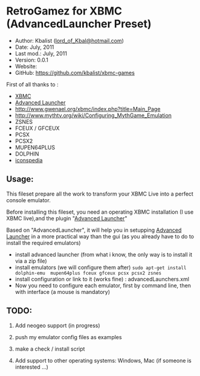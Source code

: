 RetroGamez for XBMC (AdvancedLauncher Preset)
=============================================

* Author:    Kbalist (<lord_of_Kbal@hotmail.com>)
* Date:      July, 2011
* Last mod.: July, 2011
* Version:   0.0.1
* Website:   
* GitHub:    <https://github.com/kbalist/xbmc-games>


First of all thanks to : 

* [XBMC](http://xbmc.org)
* [Advanced Launcher](http://code.google.com/p/xbmc-advanced-launcher/)
* http://www.gwenael.org/xbmc/index.php?title=Main_Page
* http://www.mythtv.org/wiki/Configuring_MythGame_Emulation
* ZSNES
* FCEUX / GFCEUX
* PCSX
* PCSX2
* MUPEN64PLUS
* DOLPHIN
* [iconspedia](http://www.iconspedia.com/pack/all-console-143/30.html)


Usage:
------

This fileset prepare all the work to transform your XBMC Live into a perfect console emulator.

Before installing this fileset, you need an operating XBMC installation (I use XBMC live),and the plugin "[Advanced Launcher](http://www.gwenael.org/xbmc/index.php?title=Main_Page)"

Based on "AdvancedLauncher", it will help you in setupping [Advanced Launcher](http://www.gwenael.org/xbmc/index.php?title=Main_Page)
in a more practical way than the gui (as you already have to do to install the required emulators)

- install advanced launcher (from what i know, the only way is to install it via a zip file)
- install emulators (we will configure them after)
  `sudo apt-get install dolphin-emu  mupen64plus fceux gfceux pcsx pcsx2 zsnes`
- install configuration or link to it (works fine) : advancedLaunchers.xml
- Now you need to configure each emulator, first by command line, then with interface (a mouse is mandatory)







TODO:
-----

1. Add neogeo support (in progress)

2. push my emulator config files as examples

2. make a check / install script

11. Add support to other operating systems: Windows, Mac (if someone is interested ...)



